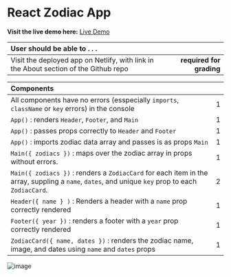# React Zodiac App

**Visit the live demo here:** [Live Demo](https://alchemy-react-zodiac.netlify.app/)

| User should be able to . . .                                                         |             |
| :----------------------------------------------------------------------------------- | ----------: |
| Visit the deployed app on Netlify, with link in the About section of the Github repo |  **required for grading** |


| Components                                                                                |             |
| :----------------------------------------------------------------------------------- | ----------: |
| All components have no errors (esspecially `imports`, `className` or `key` errors) in the console  |  1 |
| `App()` : renders `Header`, `Footer`, and `Main` |1|
| `App()` : passes props correctly to `Header` and `Footer` |1|
| `App()` : imports zodiac data array and passes is as props `Main` |1|
| `Main({ zodiacs })` : maps over the zodiac array in props without errors.  |1|
| `Main({ zodiacs })` : renders a `ZodiacCard` for each item in the array, suppling a `name`, `dates`, and unique `key` prop to each `ZodiacCard`.  |2|
| `Header({ name } )` : Renders a header with a `name` prop correctly rendered |1|
| `Footer({ year })` : renders a footer with a `year` prop correctly rendered |1|
| `ZodiacCard({ name, dates })` : renders the zodiac name, image, and dates using `name` and `dates` props |1|

![image](https://user-images.githubusercontent.com/16160135/150245785-4ec1930b-ebb9-4bc5-9aee-edb7048d0644.png)
